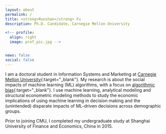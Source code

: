 ```yaml
---
layout: about
permalink: /
title: <strong>Runshan</strong> Fu
description: Ph.D. Candidate, Carnegie Mellon University

<!-- profile:
  align: right
  image: prof_pic.jpg -->


news: false
social: false
---
```


I am a doctoral student in Information Systems and Marketing at [Carnegie Mellon University](https://www.cmu.edu/){:target="\_blank"}. My research is about the social impacts of machine learning (ML) algorithms, with a focus on [algorithmic bias](https://en.wikipedia.org/wiki/Algorithmic_bias){:target="\_blank"}. I use machine learning, analytical modeling and structural econometric modeling methods to study the economic implications of using machine learning in decision making and the (unintended) disparate impacts of ML-driven decisions across demographic groups.


Prior to joining CMU, I completed my undergraduate study at Shanghai University of Finance and Economics, China in 2015.

<!-- Link to your social media connections, too. This theme is set up to use [Font Awesome icons](http://fortawesome.github.io/Font-Awesome/){:target="\_blank"} and [Academicons](https://jpswalsh.github.io/academicons/){:target="\_blank"}, like the ones below. Add your Facebook, Twitter, LinkedIn, Google Scholar, or just disable all of them. -->
